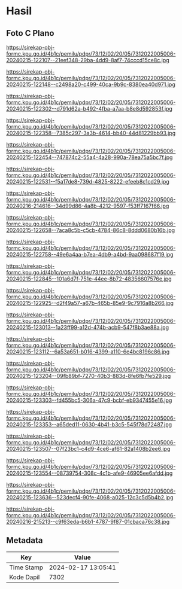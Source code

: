 # Hasil

## Foto C Plano

https://sirekap-obj-formc.kpu.go.id/4b1c/pemilu/pdpr/73/12/02/20/05/7312022005006-20240215-122107--21eef348-29ba-4dd9-8af7-74cccd15ce8c.jpg

https://sirekap-obj-formc.kpu.go.id/4b1c/pemilu/pdpr/73/12/02/20/05/7312022005006-20240215-122148--c2498a20-c499-40ca-9b9c-8380ea40d971.jpg

https://sirekap-obj-formc.kpu.go.id/4b1c/pemilu/pdpr/73/12/02/20/05/7312022005006-20240215-122302--d791d62a-b492-4fba-a7aa-b8e8d592853f.jpg

https://sirekap-obj-formc.kpu.go.id/4b1c/pemilu/pdpr/73/12/02/20/05/7312022005006-20240215-122358--7385c297-3a3b-4614-bb40-44d81229bb93.jpg

https://sirekap-obj-formc.kpu.go.id/4b1c/pemilu/pdpr/73/12/02/20/05/7312022005006-20240215-122454--747874c2-55a4-4a28-990a-78ea75a5bc7f.jpg

https://sirekap-obj-formc.kpu.go.id/4b1c/pemilu/pdpr/73/12/02/20/05/7312022005006-20240215-122531--f5a17de8-739d-4825-8222-efeeb8c1cd29.jpg

https://sirekap-obj-formc.kpu.go.id/4b1c/pemilu/pdpr/73/12/02/20/05/7312022005006-20240216-214616--34d99d86-4a8b-4212-9597-f53ff7167f66.jpg

https://sirekap-obj-formc.kpu.go.id/4b1c/pemilu/pdpr/73/12/02/20/05/7312022005006-20240215-122658--7aca8c5b-c5cb-4784-86c8-8ddd0680b16b.jpg

https://sirekap-obj-formc.kpu.go.id/4b1c/pemilu/pdpr/73/12/02/20/05/7312022005006-20240215-122758--49e6a4aa-b7ea-4db9-a4bd-9aa098687f19.jpg

https://sirekap-obj-formc.kpu.go.id/4b1c/pemilu/pdpr/73/12/02/20/05/7312022005006-20240215-122845--101a6d7f-751e-44ee-8b72-48356607576e.jpg

https://sirekap-obj-formc.kpu.go.id/4b1c/pemilu/pdpr/73/12/02/20/05/7312022005006-20240215-122925--d2f49a57-a67b-465b-85e9-9c7916a8b266.jpg

https://sirekap-obj-formc.kpu.go.id/4b1c/pemilu/pdpr/73/12/02/20/05/7312022005006-20240215-123013--1a23ff99-a12d-474b-acb9-547f8b3ae88a.jpg

https://sirekap-obj-formc.kpu.go.id/4b1c/pemilu/pdpr/73/12/02/20/05/7312022005006-20240215-123112--6a53a651-b016-4399-a110-6e4bc8196c86.jpg

https://sirekap-obj-formc.kpu.go.id/4b1c/pemilu/pdpr/73/12/02/20/05/7312022005006-20240215-123204--09fb89bf-7270-40b3-883d-8fe6fb7fe529.jpg

https://sirekap-obj-formc.kpu.go.id/4b1c/pemilu/pdpr/73/12/02/20/05/7312022005006-20240215-123303--fd455bc5-306a-47c9-bcbf-eb9347455e16.jpg

https://sirekap-obj-formc.kpu.go.id/4b1c/pemilu/pdpr/73/12/02/20/05/7312022005006-20240215-123353--a65ded11-0630-4b41-b3c5-545f78d72487.jpg

https://sirekap-obj-formc.kpu.go.id/4b1c/pemilu/pdpr/73/12/02/20/05/7312022005006-20240215-123507--07f23bc1-c4d9-4ce6-af61-82a1408b2ee6.jpg

https://sirekap-obj-formc.kpu.go.id/4b1c/pemilu/pdpr/73/12/02/20/05/7312022005006-20240215-123554--08739754-308c-4c1b-afe9-46905ee6afdd.jpg

https://sirekap-obj-formc.kpu.go.id/4b1c/pemilu/pdpr/73/12/02/20/05/7312022005006-20240215-123636--523decf4-90fe-4068-a025-12c3c5d5b4b2.jpg

https://sirekap-obj-formc.kpu.go.id/4b1c/pemilu/pdpr/73/12/02/20/05/7312022005006-20240216-215213--c9f63eda-b6b1-4787-9f87-01cbaca76c38.jpg


## Metadata

| Key        | Value               |
| ---------- | ------------------- |
| Time Stamp | 2024-02-17 13:05:41 |
| Kode Dapil | 7302                |



